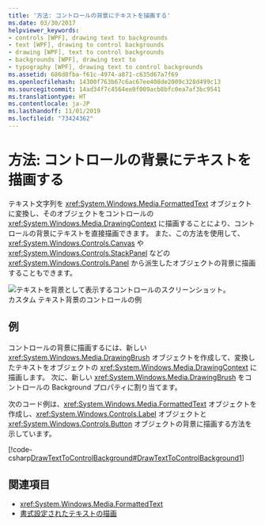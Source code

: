 ```yaml
---
title: '方法: コントロールの背景にテキストを描画する'
ms.date: 03/30/2017
helpviewer_keywords:
- controls [WPF], drawing text to backgrounds
- text [WPF], drawing to control backgrounds
- drawing [WPF], text to control backgrounds
- backgrounds [WPF], drawing text to
- typography [WPF], drawing text to control backgrounds
ms.assetid: 686d8fba-f61c-4974-a871-c635d67a7f69
ms.openlocfilehash: 14300f763b67c6ac67ee408de2009c328d499c13
ms.sourcegitcommit: 14ad34f7c4564ee0f009acb8bfc0ea7af3bc9541
ms.translationtype: HT
ms.contentlocale: ja-JP
ms.lasthandoff: 11/01/2019
ms.locfileid: "73424362"
---
```

# <a name="how-to-draw-text-to-a-controls-background"></a>方法: コントロールの背景にテキストを描画する
テキスト文字列を <xref:System.Windows.Media.FormattedText> オブジェクトに変換し、そのオブジェクトをコントロールの <xref:System.Windows.Media.DrawingContext> に描画することにより、コントロールの背景にテキストを直接描画できます。 また、この方法を使用して、<xref:System.Windows.Controls.Canvas> や <xref:System.Windows.Controls.StackPanel> などの <xref:System.Windows.Controls.Panel> から派生したオブジェクトの背景に描画することもできます。  
  
 ![テキストを背景として表示するコントロールのスクリーンショット。](./media/how-to-draw-text-to-a-control-background/draw-text-background.png "DrawText2Background01")  
カスタム テキスト背景のコントロールの例  
  
## <a name="example"></a>例  
 コントロールの背景に描画するには、新しい <xref:System.Windows.Media.DrawingBrush> オブジェクトを作成して、変換したテキストをオブジェクトの <xref:System.Windows.Media.DrawingContext> に描画します。 次に、新しい <xref:System.Windows.Media.DrawingBrush> をコントロールの Background プロパティに割り当てます。  
  
 次のコード例は、<xref:System.Windows.Media.FormattedText> オブジェクトを作成し、<xref:System.Windows.Controls.Label> オブジェクトと <xref:System.Windows.Controls.Button> オブジェクトの背景に描画する方法を示しています。  
  
 [!code-csharp[DrawTextToControlBackground#DrawTextToControlBackground1](~/samples/snippets/csharp/VS_Snippets_Wpf/DrawTextToControlBackground/CSHARP/Window1.xaml.cs#drawtexttocontrolbackground1)]  
  
## <a name="see-also"></a>関連項目

- <xref:System.Windows.Media.FormattedText>
- [書式設定されたテキストの描画](drawing-formatted-text.md)
